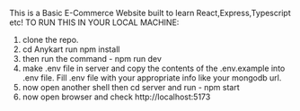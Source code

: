This is a Basic E-Commerce Website built to learn React,Express,Typescript etc!
TO RUN THIS IN YOUR LOCAL MACHINE:
1) clone the repo.
2) cd Anykart run npm install
3) then run the command - npm run dev
5) make .env file in server and copy the contents of the .env.example into .env file. Fill .env file
 with your appropriate info like your mongodb url.
6) now open another shell then cd server and run - npm start
7) now open browser and check http://localhost:5173 
   
